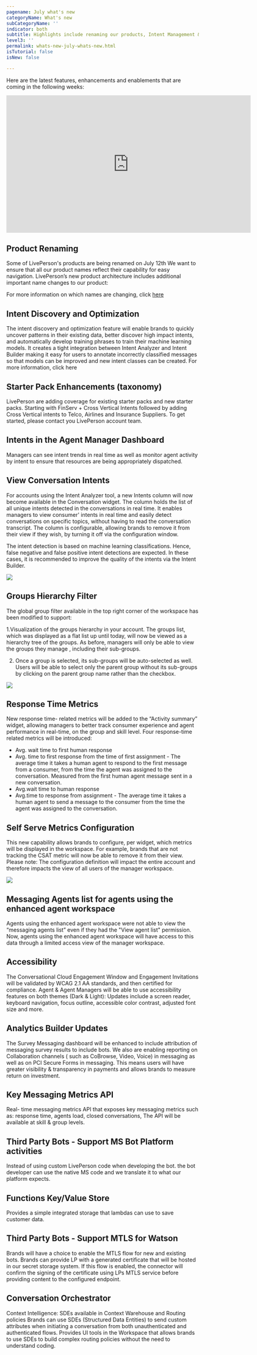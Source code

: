 ```yaml
---
pagename: July what's new
categoryName: What's new
subCategoryName: ''
indicator: both
subtitle: Highlights include renaming our products, Intent Management & more
level3: ''
permalink: whats-new-july-whats-new.html
isTutorial: false
isNew: false

---
```

Here are the latest features, enhancements and enablements that are coming in the following weeks:
<iframe style="max-width: 750px;" src="https://player.vimeo.com/video/436694998?autoplay=1&loop=1&title=0&byline=0&portrait=0" width="640" height="360" frameborder="0" allow="autoplay; fullscreen" allowfullscreen></iframe>

## Product Renaming
Some of LivePerson's products are being renamed on July 12th
We want to ensure that all our product names reflect their capability for easy navigation. LivePerson’s new product architecture includes additional important name changes to our product:

For more information on which names are changing, click [here](https://knowledge.liveperson.com.rebranding-bvlnkiy-znm3eqs6brhzq.us.platform.sh/admin-settings-product-renaming-overview.html)

## Intent Discovery and Optimization
The intent discovery and optimization feature will enable brands to quickly uncover patterns in their existing data, better discover high impact intents, and automatically develop training phrases to train their machine learning models. It creates a tight integration between Intent Analyzer and Intent Builder making it easy for users to annotate incorrectly classified messages so that models can be improved and new intent classes can be created. For more information, click here 

## Starter Pack Enhancements (taxonomy)
LivePerson are adding coverage for existing starter packs and new starter packs. Starting with FinServ + Cross Vertical Intents followed by adding Cross Vertical intents to Telco, Airlines and Insurance Suppliers. To get started, please contact you LivePerson account team.

## Intents in the Agent Manager Dashboard
Managers can see intent trends in real time as well as monitor agent activity by intent to ensure that resources are being appropriately dispatched.

## View Conversation Intents
For accounts using the Intent Analyzer tool, a new Intents column will now become available in the Conversation widget. 
The column holds the list of all unique intents detected in the conversations in real time. It enables managers to view consumer' intents in real time and easily detect conversations on specific topics, without having to read the conversation transcript. The column is configurable, allowing brands to remove it from their view if they wish, by turning it off via the configuration window.

The intent detection is based on machine learning classifications. Hence, false negative and false positive intent detections are expected. In these cases, it is recommended to improve the quality of the intents via the Intent Builder.

![](img/whats-new-july3.png)

## Groups Hierarchy Filter
The global group filter available in the top right corner of the workspace has been modified to support:

1.Visualization of the groups hierarchy in your account. The groups list, which was displayed as a flat list up until today, will now be viewed as a hierarchy tree of the groups. As before, managers will only be able to view the groups they manage , including their sub-groups.

2. Once a group is selected, its sub-groups will be auto-selected as well. Users will be able to select only the parent group without its sub-groups by clicking on the parent group name rather than the checkbox.

![](img/whats-new-july1.png)

## Response Time Metrics
New response time- related metrics will be added to the “Activity summary” widget, allowing managers to better track consumer experience and agent performance in real-time, on the group and skill level. Four response-time related metrics will be introduced:
- Avg. wait time to first human response 
- Avg. time to first response from the time of first assignment - The average time it takes a human agent to respond to the first message from a consumer, from the time the agent was assigned to the conversation. Measured from the first human agent message sent in a new conversation.
- Avg.wait time to human response
- Avg.time to response from assignment - The average time it takes a human agent to send a message to the consumer from the time the agent was assigned to the conversation.

## Self Serve Metrics Configuration
This new capability allows brands to configure, per widget, which metrics will be displayed in the workspace. For example, brands that are not tracking the CSAT metric will now be able to remove it from their view.
Please note: The configuration definition will impact the entire account and therefore impacts the view of all users of the manager workspace.

![](img/whats-new-july2.png)

## Messaging Agents list for agents using the enhanced agent workspace
Agents using the enhanced agent workspace were not able to view the “messaging agents list”  even if they had the "View agent list" permission. Now, agents using the enhanced agent workspace will have access to this data through a limited access view of the manager workspace.

## Accessibility
The Conversational Cloud Engagement Window and Engagement Invitations will be validated by WCAG 2.1 AA standards, and then certified for compliance.
Agent & Agent Managers will be able to use accessibility features on both themes (Dark & Light): Updates include a screen reader, keyboard navigation, focus outline, accessible color contrast, adjusted font size and more.

## Analytics Builder Updates
The Survey Messaging dashboard will be enhanced to include attribution of messaging survey results to include bots. We also are enabling reporting on Collaboration channels ( such as CoBrowse, Video, Voice) in messaging as well as on PCI Secure Forms in messaging. This means users will have greater visibility & transparency in payments and allows brands to measure return on investment.

## Key Messaging Metrics API
Real- time messaging metrics API that exposes key messaging metrics such as: response time, agents load, closed conversations,  The API will be available  at skill & group levels.

## Third Party Bots - Support MS Bot Platform activities
Instead of using custom LivePerson code when developing the bot. the bot developer can use the native MS code and we translate it to what our platform expects.

## Functions Key/Value Store
Provides a simple integrated storage that lambdas can use to save customer data.

## Third Party Bots - Support MTLS for Watson
Brands will have a choice to enable the MTLS flow for new and existing bots. Brands can provide LP with a generated certificate that will be hosted in our secret storage system. If this flow is enabled, the connector will confirm the signing of the certificate using LPs MTLS service before providing content to the configured endpoint.

## Conversation Orchestrator
Context Intelligence: SDEs available in Context Warehouse and Routing policies
Brands can use SDEs (Structured Data Entities) to send custom attributes when initiating a conversation from both unauthenticated and authenticated flows. Provides UI tools in the Workspace that allows brands to use SDEs to build complex routing policies without the need to understand coding.
